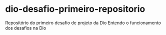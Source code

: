 # dio-desafio-primeiro-repositorio
Repositório do primeiro desafio de projeto da Dio
Entendo o funcionamento dos desafios na Dio

